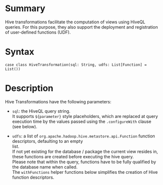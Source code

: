 # Summary
Hive transformations facilitate the computation of views using HiveQL queries. For this purpose, they also support the deployment and registration of user-defined functions (UDF).

# Syntax
    case class HiveTransformation(sql: String, udfs: List[Function] = List())

# Description
Hive Transformations have the following parameters:

* `sql`: the HiveQL query string.  
         It supports `${parameter}` style placeholders, which are replaced at query execution time by the values passed using the `.configureWith` clause (see below).

* `udfs`: a list of `org.apache.hadoop.hive.metastore.api.Function` function descriptors, defaulting to an empty   
  list.  
  If not yet existing for the database / package the current view resides in, these functions are created before
  executing the hive query.  
  Please note that within the query, functions have to be fully qualified by the database name when called.  
  The `withFunctions` helper functions below simplifies the creation of Hive function descriptors.

